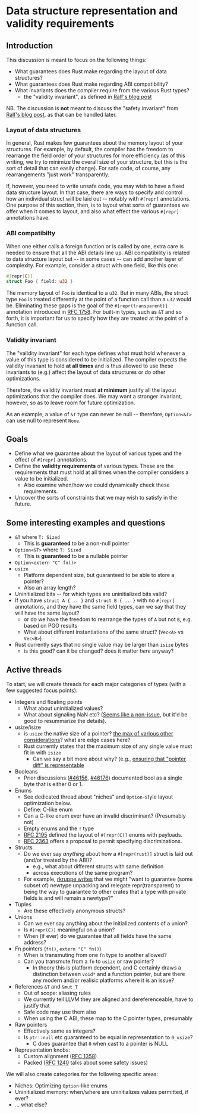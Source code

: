 # Data structure representation and validity requirements

## Introduction

This discussion is meant to focus on the following things:

- What guarantees does Rust make regarding the layout of data structures?
- What guarantees does Rust make regarding ABI compatibility?
- What invariants does the compiler require from the various Rust types?
  - the "validity invariant", as defined in [Ralf's blog post][bp]

NB. The discussion is **not** meant to discuss the "safety invariant"
from [Ralf's blog post][bp], as that can be handled later.

[bp]: https://www.ralfj.de/blog/2018/08/22/two-kinds-of-invariants.html

### Layout of data structures

In general, Rust makes few guarantees about the memory layout of your
structures. For example, by default, the compiler has the freedom to
rearrange the field order of your structures for more efficiency (as
of this writing, we try to minimize the overall size of your
structure, but this is the sort of detail that can easily change). For
safe code, of course, any rearrangements "just work" transparently.

If, however, you need to write unsafe code, you may wish to have a
fixed data structure layout. In that case, there are ways to specify
and control how an individual struct will be laid out -- notably with
`#[repr]` annotations. One purpose of this section, then, is to layout
what sorts of guarantees we offer when it comes to layout, and also
what effect the various `#[repr]` annotations have.

### ABI compatibilty

When one either calls a foreign function or is called by one, extra
care is needed to ensure that all the ABI details line up. ABI compatibility
is related to data structure layout but -- in some cases -- can add another
layer of complexity. For example, consider a struct with one field, like this one:

```rust
#[repr(C)]
struct Foo { field: u32 }
```

The memory layout of `Foo` is identical to a `u32`. But in many ABIs,
the struct type `Foo` is treated differently at the point of a
function call than a `u32` would be. Eliminating these gaps is the
goal of the `#[repr(transparent)]` annotation introduced in [RFC
1758]. For built-in types, such as `&T` and so forth, it is important
for us to specify how they are treated at the point of a function
call.

### Validity invariant

The "validity invariant" for each type defines what must hold whenever
a value of this type is considered to be initialized. The compiler expects
the validity invariant to hold **at all times** and is thus allowed to use
these invariants to (e.g.) affect the layout of data structures or do other
optimizations.

Therefore, the validity invariant must **at minimum** justify all the
layout optimizations that the compiler does. We may want a stronger
invariant, however, so as to leave room for future optimization.

As an example, a value of `&T` type can never be null -- therefore,
`Option<&T>` can use null to represent `None`.

## Goals

- Define what we guarantee about the layout of various types
  and the effect of `#[repr]` annotations.
- Define the **validity requirements** of various types. These are the
  requirements that must hold at all times when the compiler considers
  a value to be initialized.
    - Also examine when/how we could dynamically check these requirements.
- Uncover the sorts of constraints that we may wish to satisfy in the
  future.

## Some interesting examples and questions

- `&T` where `T: Sized`
  - This is **guaranteed** to be a non-null pointer
- `Option<&T>` where `T: Sized`
  - This is **guaranteed** to be a nullable pointer
- `Option<extern "C" fn()>`
- `usize`
  - Platform dependent size, but guaranteed to be able to store a pointer?
  - Also an array length?
- Uninitialized bits -- for which types are uninitialized bits valid?
- If you have `struct A { .. }` and `struct B { .. }` with no
  `#[repr]` annotations, and they have the same field types, can we
  say that they will have the same layout?
  - or do we have the freedom to rearrange the types of `A` but not
    `B`, e.g. based on PGO results
  - What about different instantiations of the same struct? (`Vec<A>`
    vs `Vec<B>`)
- Rust currently says that no single value may be larger than `isize` bytes
  - is this good? can it be changed? does it matter *here* anyway?

## Active threads

To start, we will create threads for each major categories of types
(with a few suggested focus points):

- Integers and floating points
    - What about uninitialized values?
    - What about signaling NaN etc? ([Seems like a
      non-issue](https://github.com/rust-lang/rust/issues/40470#issuecomment-343803381),
      but it'd be good to resummarize the details).
- usize/isize
    - is `usize` the native size of a pointer? [the max of various other considerations](https://github.com/rust-rfcs/unsafe-code-guidelines/pull/5#discussion_r212702266)?
      what are edge cases here?
    - Rust currently states that the maximum size of any single value must fit in with `isize`
      - Can we say a bit more about why? (e.g., [ensuring that "pointer diff" is representable](https://github.com/rust-rfcs/unsafe-code-guidelines/pull/5#discussion_r212703192)
- Booleans
    - Prior discussions ([#46156][], [#46176][]) documented bool as a single
      byte that is either 0 or 1.
- Enums
    - See dedicated thread about "niches" and `Option`-style layout optimization
      below.
    - Define: C-like enum
    - Can a C-like enum ever have an invalid discriminant? (Presumably not)
    - Empty enums and the `!` type
    - [RFC 2195][] defined the layout of `#[repr(C)]` enums with payloads.
    - [RFC 2363][] offers a proposal to permit specifying discriminations.
- Structs
    - Do we ever say *anything* about how a `#[repr(rust)]` struct is laid out
      (and/or treated by the ABI)?
      - e.g., what about different structs with same definition
      - across executions of the same program?
    - For example, [rkruppe
      writes](https://github.com/rust-rfcs/unsafe-code-guidelines/pull/5#discussion_r212776247)
      that we might "want to guarantee (some subset of) newtype
      unpacking and relegate repr(transparent) to being the way to
      guarantee to other crates that a type with private fields is and
      will remain a newtype?"
- Tuples
    - Are these effectively anonymous structs? 
- Unions
    - Can we ever say anything about the initialized contents of a union?
    - Is `#[repr(C)]` meaningful on a union?
    - When (if ever) do we guarantee that all fields have the same address?
- Fn pointers (`fn()`, `extern "C" fn()`)
    - When is transmuting from one `fn` type to another allowed?
    - Can you transmute from a `fn` to `usize` or raw pointer?
      - In theory this is platform dependent, and C certainly draws a
        distinction between `void*` and a function pointer, but are
        there any modern and/or realisic platforms where it is an
        issue?
- References `&T` and `&mut T`
    - Out of scope: aliasing rules
    - We currently tell LLVM they are aligned and dereferenceable, have to justify that
    - Safe code may use them also
    - When using the C ABI, these map to the C pointer types, presumably
- Raw pointers
    - Effectively same as integers?
    - Is `ptr::null` etc guaranteed to be equal in representation to `0_usize`?
      - C does guarantee that `0` when cast to a pointer is NULL
- Representation knobs:
    - Custom alignment ([RFC 1358])
    - Packed ([RFC 1240] talks about some safety issues)

We will also create categories for the following specific areas:

- Niches: Optimizing `Option`-like enums
- Uninitialized memory: when/where are uninitializes values permitted, if ever?
- ... what else?


[#46156]: https://github.com/rust-lang/rust/pull/46156
[#46176]: https://github.com/rust-lang/rust/pull/46176
[RFC 2363]: https://github.com/rust-lang/rfcs/pull/2363
[RFC 2195]: https://rust-lang.github.io/rfcs/2195-really-tagged-unions.html
[RFC 1358]: https://rust-lang.github.io/rfcs/1358-repr-align.html
[RFC 1240]: https://rust-lang.github.io/rfcs/1240-repr-packed-unsafe-ref.html
[RFC 1758]: https://rust-lang.github.io/rfcs/1758-repr-transparent.html
